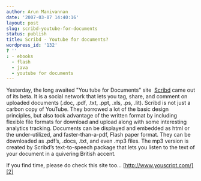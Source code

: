 ```yaml
---
author: Arun Manivannan
date: '2007-03-07 14:40:16'
layout: post
slug: scribd-youtube-for-documents
status: publish
title: Scribd - Youtube for documents?
wordpress_id: '132'
? ''
: - ebooks
  - flash
  - java
  - youtube for documents
---
```


Yesterday, the long awaited "You tube for Documents" site  [Scribd][1] came
out of its beta. It is a social network that lets you tag, share, and comment
on uploaded documents (.doc, .pdf, .txt, .ppt, .xls, .ps, .lit). Scribd is not
just a carbon copy of YouTube. They borrowed a lot of the basic design
principles, but also took advantage of the written format by including
flexible file formats for download and upload along with some interesting
analytics tracking. Documents can be displayed and embedded as html or the
under-utilized, and faster-than-a-pdf, Flash paper format. They can be
downloaded as .pdf’s, .docs, .txt, and even .mp3 files. The mp3 version is
created by Scribd’s text-to-speech package that lets you listen to the text of
your document in a quivering British accent.

If you find time, please do check this site too...
[http://www.youscript.com/][2]

   [1]: http://www.scribd.com/

   [2]: http://www.youscript.com/

